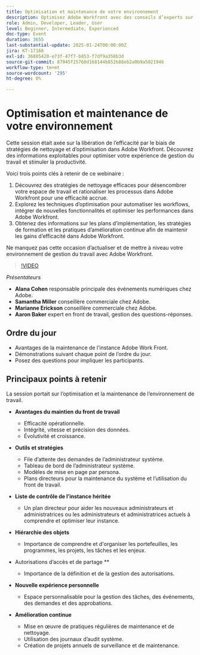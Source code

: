 ```yaml
---
title: Optimisation et maintenance de votre environnement
description: Optimisez Adobe Workfront avec des conseils d’experts sur l’efficacité, l’intégrité des données et l’évolutivité. Découvrez les outils, les stratégies et les pratiques d’amélioration continue.
role: Admin, Developer, Leader, User
level: Beginner, Intermediate, Experienced
doc-type: Event
duration: 3655
last-substantial-update: 2025-01-24T00:00:00Z
jira: KT-17168
exl-id: 36805420-e73f-47f7-b853-f7df9a358b3d
source-git-commit: 87945f25760d168144b852b88eb2a0b9a5021946
workflow-type: tm+mt
source-wordcount: '295'
ht-degree: 0%

---
```


# Optimisation et maintenance de votre environnement

Cette session était axée sur la libération de l’efficacité par le biais de stratégies de nettoyage et d’optimisation dans Adobe Workfront. Découvrez des informations exploitables pour optimiser votre expérience de gestion du travail et stimuler la productivité.

Voici trois points clés à retenir de ce webinaire :

1. Découvrez des stratégies de nettoyage efficaces pour désencombrer votre espace de travail et rationaliser les processus dans Adobe Workfront pour une efficacité accrue.
2. Explorez les techniques d’optimisation pour automatiser les workflows, intégrer de nouvelles fonctionnalités et optimiser les performances dans Adobe Workfront.
3. Obtenez des informations sur les plans d’implémentation, les stratégies de formation et les pratiques d’amélioration continue afin de maintenir les gains d’efficacité dans Adobe Workfront.

Ne manquez pas cette occasion d’actualiser et de mettre à niveau votre environnement de gestion du travail avec Adobe Workfront.

>[!VIDEO](https://video.tv.adobe.com/v/3443024/?learn=on&enablevpops)

*Présentateurs*

* **Alana Cohen** responsable principale des événements numériques chez Adobe.
* **Samantha Miller** conseillère commerciale chez Adobe.
* **Marianne Erickson** conseillère commerciale chez Adobe.
* **Aaron Baker** expert en front de travail, gestion des questions-réponses.

## Ordre du jour

* Avantages de la maintenance de l’instance Adobe Work Front.
* Démonstrations suivant chaque point de l’ordre du jour.
* Posez des questions pour impliquer les participants.


## Principaux points à retenir

La session portait sur l’optimisation et la maintenance de l’environnement de travail.

* **Avantages du maintien du front de travail**

   * Efficacité opérationnelle.
   * Intégrité, vitesse et précision des données.
   * Évolutivité et croissance.

* **Outils et stratégies**

   * File d’attente des demandes de l’administrateur système.
   * Tableau de bord de l’administrateur système.
   * Modèles de mise en page par persona.
   * Plans directeurs pour la maintenance du système et l’utilisation du front de travail.

* **Liste de contrôle de l’instance héritée**

   * Un plan directeur pour aider les nouveaux administrateurs et administratrices ou les administrateurs et administratrices actuels à comprendre et optimiser leur instance.

* **Hiérarchie des objets**

   * Importance de comprendre et d&#39;organiser les portefeuilles, les programmes, les projets, les tâches et les enjeux.

* Autorisations d’accès et de partage **

   * Importance de la définition et de la gestion des autorisations.

* **Nouvelle expérience personnelle**

   * Espace personnalisable pour la gestion des tâches, des événements, des demandes et des approbations.

* **Amélioration continue**

   * Mise en œuvre de pratiques régulières de maintenance et de nettoyage.
   * Utilisation des journaux d’audit système.
   * Création de projets annuels de surveillance et de maintenance.

